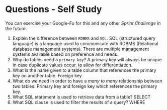 # Questions - Self Study

You can exercise your Google-Fu for this and any other _Sprint Challenge_ in the future.

1.  Explain the difference between `RDBMS` and `SQL`.
    SQL (structured query language) is a language used to communicate with RDBMS (Relational database management systems). There are multiple management systems available based on preference and needs.
1.  Why do tables need a `primary key`?
    A primary key will always be unique in case duplicate values occur, to allow for differentiation.
1.  What is the name given to a table column that references the primary key on another table.
    Foreign key
1.  What do we need in order to have a _many to many_ relationship between two
    tables.
    Primary key and foreign key which references the primary key.
1.  What SQL statement is used to retrieve data from a table?
    SELECT
1.  What SQL clause is used to filter the results of a query?
    WHERE